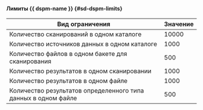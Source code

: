 #### Лимиты {{ dspm-name }} {#sd-dspm-limits}

Вид ограничения | Значение    
--- | ---
Количество сканирований в одном каталоге | 10000
Количество источников данных в одном каталоге | 1000
Количество файлов в одном бакете для сканирования | 500
Количество результатов в одном сканировании | 1000
Количество результатов в одном файле | 1000
Количество результатов определенного типа данных в одном файле | 500
